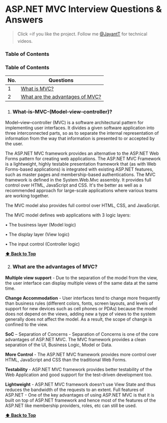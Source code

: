 # ASP.NET MVC Interview Questions & Answers

> Click :star:if you like the project. Follow me [@JayantT](https://www.youtube.com/jayantT/) for technical videos.


### Table of Contents

### Table of Contents

| No. | Questions |
|---- | ---------
|1 | [What is MVC?](#What-is-MVC-(Model-view-controller)?)|
|2 | [What are the advantages of MVC?](#what-are-the-advantages-of-mvc)|

1. ### What-is-MVC-(Model-view-controller)?

Model–view–controller (MVC) is a software architectural pattern for implementing user interfaces. It divides a given software application into three interconnected parts, so as to separate the internal representation of information from the way that information is presented to or accepted by the user.

The ASP.NET MVC framework provides an alternative to the ASP.NET Web Forms pattern for creating web applications. The ASP.NET MVC Framework is a lightweight, highly testable presentation framework that (as with Web Forms-based applications) is integrated with existing ASP.NET features, such as master pages and membership-based authentications. The MVC framework is defined in the System.Web.Mvc assembly. It provides full control over HTML, JavaScript and CSS. It's the better as well as a recommended approach for large-scale applications where various teams are working together.

The MVC model also provides full control over HTML, CSS, and JavaScript.

The MVC model defines web applications with 3 logic layers:

•	The business layer (Model logic)

•	The display layer (View logic)

•	The input control (Controller logic)

  **[⬆ Back to Top](#table-of-contents)**

2. ### What are the advantages of MVC?
**Multiple view support** - Due to the separation of the model from the view, the user interface can display multiple views of the same data at the same time.

**Change Accommodation** - User interfaces tend to change more frequently than business rules (different colors, fonts, screen layouts, and levels of support for new devices such as cell phones or PDAs) because the model does not depend on the views, adding new a type of views to the system generally does not affect the model. As a result, the scope of change is confined to the view.

**SoC** – Separation of Concerns - Separation of Concerns is one of the core advantages of ASP.NET MVC. The MVC framework provides a clean separation of the UI, Business Logic, Model or Data.

**More Control** - The ASP.NET MVC framework provides more control over HTML, JavaScript and CSS than the traditional Web Forms.

**Testability** - ASP.NET MVC framework provides better testability of the Web Application and good support for the test-driven development too.

**Lightweight** - ASP.NET MVC framework doesn’t use View State and thus reduces the bandwidth of the requests to an extent. Full features of ASP.NET - One of the key advantages of using ASP.NET MVC is that it is built on top of ASP.NET framework and hence most of the features of the ASP.NET like membership providers, roles, etc can still be used.

  **[⬆ Back to Top](#table-of-contents)**

